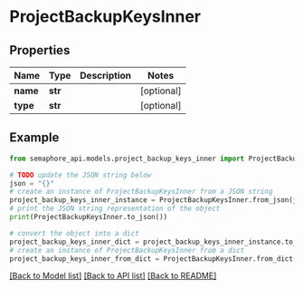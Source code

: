 # ProjectBackupKeysInner


## Properties

Name | Type | Description | Notes
------------ | ------------- | ------------- | -------------
**name** | **str** |  | [optional] 
**type** | **str** |  | [optional] 

## Example

```python
from semaphore_api.models.project_backup_keys_inner import ProjectBackupKeysInner

# TODO update the JSON string below
json = "{}"
# create an instance of ProjectBackupKeysInner from a JSON string
project_backup_keys_inner_instance = ProjectBackupKeysInner.from_json(json)
# print the JSON string representation of the object
print(ProjectBackupKeysInner.to_json())

# convert the object into a dict
project_backup_keys_inner_dict = project_backup_keys_inner_instance.to_dict()
# create an instance of ProjectBackupKeysInner from a dict
project_backup_keys_inner_from_dict = ProjectBackupKeysInner.from_dict(project_backup_keys_inner_dict)
```
[[Back to Model list]](../README.md#documentation-for-models) [[Back to API list]](../README.md#documentation-for-api-endpoints) [[Back to README]](../README.md)


